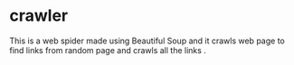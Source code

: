 # crawler
This is a web spider made using Beautiful Soup and it crawls web page to find links from random page and crawls all the links .
